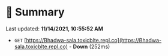 # 📖 Summary
Last updated: **11/14/2021, 10:55:52 AM**

- `GET` [https://Bhadwa-sala.toxicblte.repl.co](https://Bhadwa-sala.toxicblte.repl.co) - **Down** (252ms)
